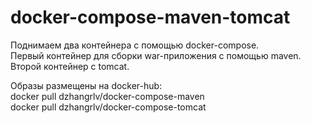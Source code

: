 # docker-compose-maven-tomcat

Поднимаем два контейнера с помощью docker-compose. \
Первый контейнер для сборки war-приложения с помощью maven. \
Второй контейнер с tomcat.

Образы размещены на docker-hub: \
docker pull dzhangrlv/docker-compose-maven \
docker pull dzhangrlv/docker-compose-tomcat